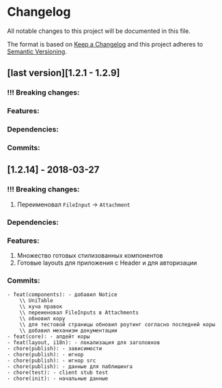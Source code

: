 # Changelog
All notable changes to this project will be documented in this file.

The format is based on [Keep a Changelog](http://keepachangelog.com/en/1.0.0/)
and this project adheres to [Semantic Versioning](http://semver.org/spec/v2.0.0.html).

## [last version][1.2.1 - 1.2.9]
### !!! Breaking changes:

### Features:

### Dependencies:

### Commits:


## [1.2.14] - 2018-03-27
### !!! Breaking changes:
1. Переименовал `FileInput` -> `Attachment`

### Dependencies:

### Features:
1. Множество готовых стилизованных компонентов
1. Готовые layouts для приложения c Header и для авторизации

### Commits:
    - feat(components): - добавил Notice 
        \\ UniTable 
        \\ куча правок 
        \\ переиеновал FileInputs в Attachments 
        \\ обновил кору 
        \\ для тестовой страницы обновил роутинг согласно последней коры 
        \\ добавил механизм документации
    - feat(core): - апдейт коры
    - feat(layout, i18n): - локализация для заголовков
    - chore(publish): - зависимости
    - chore(publish): - игнор
    - chore(publish): - игнор src
    - chore(publish): - данные для паблишинга
    - chore(test): - client stub test
    - chore(init): - начальные данные
